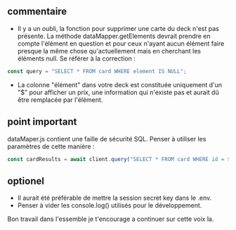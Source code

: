 
## commentaire
* Il y a un oubli, la fonction pour supprimer une carte du deck n'est pas présente. La méthode dataMapper.getElements devrait prendre en compte l'élément en question et pour ceux n'ayant aucun élément faire presque la même chose qu'actuellement mais en cherchant les éléments null. Se référer à la correction :
```javascript
const query = "SELECT * FROM card WHERE element IS NULL";
```

* La colonne "élément" dans votre deck est constituée uniquement d'un "$" pour afficher un prix, une information qui n'existe pas et aurait dû être remplacée par l'élément.

## point important
dataMaper.js contient une faille de sécurité SQL. Penser à utiliser les paramètres de cette manière :
```javascript
const cardResults = await client.query("SELECT * FROM card WHERE id = $1, [id]);
```

## optionel
* Il aurait été préférable de mettre la session secret key dans le .env.
* Penser à vider les console.log() utilisés pour le développement.

Bon travail dans l'essemble je t'encourage a continuer sur cette voix la.
